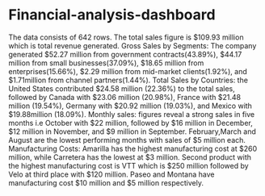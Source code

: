 # Financial-analysis-dashboard
The data consists of 642 rows.
The total sales figure is $109.93 million which is total revenue generated.
Gross Sales by Segments: The company generated $52.27 million from government contracts(43.89%), $44.17 million from small businesses(37.09%), $18.65 million from enterprises(15.66%), $2.29 million from mid-market clients(1.92%), and $1.71million from channel partners(1.44%).
Total Sales by Countries: the United States contributed $24.58 million (22.36%) to the total sales, followed by Canada with $23.06 million (20.98%), France with $21.48 million (19.54%), Germany with $20.92 million (19.03%), and Mexico with $19.88million (18.09%).
Monthly sales: figures reveal a strong sales in five months i.e October with $22 million, followed by $16 million in December, $12 million in November, and $9 million in  September.
February,March and August are the lowest performing months with sales of $5 million each.
Manufacturing Costs:
Amarilla has the highest manufacturing cost at $260 million, while Carretera has the lowest at $3 million.
Second product with the highest manufacturing cost is VTT which is $250 million followed by Velo at third place with $120 million.
Paseo  and Montana have manufacturing cost $10 million and $5 million respectively.
